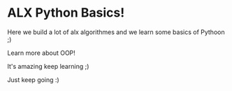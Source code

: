 # ALX Python Basics!
Here we build a lot of alx algorithmes and we learn some basics of Pythoon ;)


Learn more about OOP!

It's amazing keep learning ;)

Just keep going :)
